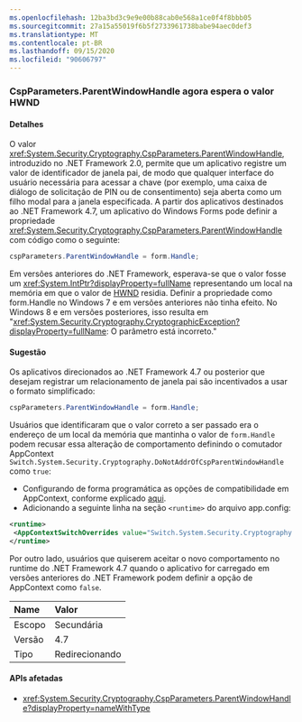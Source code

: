 ```yaml
---
ms.openlocfilehash: 12ba3bd3c9e9e00b88cab0e568a1ce0f4f8bbb05
ms.sourcegitcommit: 27a15a55019f6b5f2733961738babe94aec0def3
ms.translationtype: MT
ms.contentlocale: pt-BR
ms.lasthandoff: 09/15/2020
ms.locfileid: "90606797"
---
```

### <a name="cspparametersparentwindowhandle-now-expects-hwnd-value"></a>CspParameters.ParentWindowHandle agora espera o valor HWND

#### <a name="details"></a>Detalhes

O valor <xref:System.Security.Cryptography.CspParameters.ParentWindowHandle>, introduzido no .NET Framework 2.0, permite que um aplicativo registre um valor de identificador de janela pai, de modo que qualquer interface do usuário necessária para acessar a chave (por exemplo, uma caixa de diálogo de solicitação de PIN ou de consentimento) seja aberta como um filho modal para a janela especificada. A partir dos aplicativos destinados ao .NET Framework 4.7, um aplicativo do Windows Forms pode definir a propriedade <xref:System.Security.Cryptography.CspParameters.ParentWindowHandle> com código como o seguinte:

```csharp
cspParameters.ParentWindowHandle = form.Handle;
```

Em versões anteriores do .NET Framework, esperava-se que o valor fosse um <xref:System.IntPtr?displayProperty=fullName> representando um local na memória em que o valor de [HWND](/windows/desktop/WinProg/windows-data-types#HWND) residia. Definir a propriedade como form.Handle no Windows 7 e em versões anteriores não tinha efeito. No Windows 8 e em versões posteriores, isso resulta em &quot;<xref:System.Security.Cryptography.CryptographicException?displayProperty=fullName>: O parâmetro está incorreto.&quot;

#### <a name="suggestion"></a>Sugestão

Os aplicativos direcionados ao .NET Framework 4.7 ou posterior que desejam registrar um relacionamento de janela pai são incentivados a usar o formato simplificado:

```csharp
cspParameters.ParentWindowHandle = form.Handle;
```

Usuários que identificaram que o valor correto a ser passado era o endereço de um local da memória que mantinha o valor de `form.Handle` podem recusar essa alteração de comportamento definindo o comutador AppContext `Switch.System.Security.Cryptography.DoNotAddrOfCspParentWindowHandle` como `true`:

- Configurando de forma programática as opções de compatibilidade em AppContext, conforme explicado [aqui](https://devblogs.microsoft.com/dotnet/net-announcements-at-build-2015/#dotnet46).
- Adicionando a seguinte linha na seção `<runtime>` do arquivo app.config:

```xml
<runtime>
 <AppContextSwitchOverrides value="Switch.System.Security.Cryptography.DoNotAddrOfCspParentWindowHandle=true"/>
</runtime>
```

Por outro lado, usuários que quiserem aceitar o novo comportamento no runtime do .NET Framework 4.7 quando o aplicativo for carregado em versões anteriores do .NET Framework podem definir a opção de AppContext como `false`.

| Name    | Valor       |
|:--------|:------------|
| Escopo   | Secundária       |
| Versão | 4.7         |
| Tipo    | Redirecionando |

#### <a name="affected-apis"></a>APIs afetadas

- <xref:System.Security.Cryptography.CspParameters.ParentWindowHandle?displayProperty=nameWithType>
